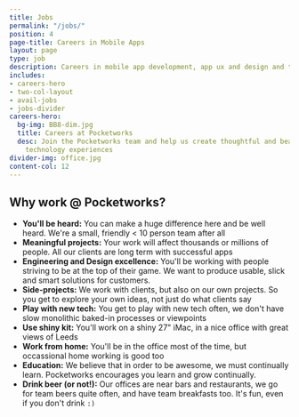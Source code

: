 ```yaml
---
title: Jobs
permalink: "/jobs/"
position: 4
page-title: Careers in Mobile Apps
layout: page
type: job
description: Careers in mobile app development, app ux and design and technology sales
includes:
- careers-hero
- two-col-layout
- avail-jobs
- jobs-divider
careers-hero:
  bg-img: BB8-dim.jpg
  title: Careers at Pocketworks
  desc: Join the Pocketworks team and help us create thoughtful and beautifully engineered
    technology experiences
divider-img: office.jpg
content-col: 12
---
```


## Why work @ Pocketworks?

- **You'll be heard:** You can make a huge difference here and be well heard. We're a small, friendly &lt; 10 person team after all
- **Meaningful projects:** Your work will affect thousands or millions of people. All our clients are long term with successful apps
- **Engineering and Design excellence:** You'll be working with people striving to be at the top of their game. We want to produce usable, slick and smart solutions for customers.
- **Side-projects:** We work with clients, but also on our own projects. So you get to explore your own ideas, not just do what clients say
- **Play with new tech:** You get to play with new tech often, we don't have slow monolithic baked-in processes or viewpoints
- **Use shiny kit:** You'll work on a shiny 27" iMac, in a nice office with great views of Leeds
- **Work from home:** You'll be in the office most of the time, but occassional home working is good too
- **Education:** We believe that in order to be awesome, we must continually learn. Pocketworks encourages you learn and grow continually.
- **Drink beer (or not!):** Our offices are near bars and restaurants, we go for team beers quite often, and have team breakfasts too. It's fun, even if you don't drink `:)`
